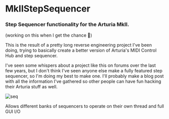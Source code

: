# MkIIStepSequencer

### Step Sequencer functionality for the Arturia MkII. 

(working on this when I get the chance 🙇)

This is the result of a pretty long reverse engineering project I've been doing, trying to basically create a better version of Arturia's MIDI Control Hub and step sequencer. 

I've seen some whispers about a project like this on forums over the last few years, but I don't think I've seen anyone else make a fully featured step sequencer, so I'm doing my best to make one. I'll probably make a blog post with all the information I've gathered so other people can have fun hacking their Arturia stuff as well.

![seq](https://github.com/sqrtM/MkIIStepSequencer/assets/79169638/c54e9605-7fac-40e3-a2a5-e508fef07c17)


Allows different banks of sequencers to operate on their own thread and full GUI I/O
